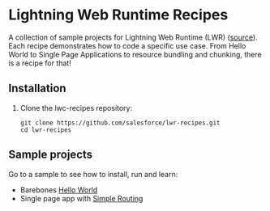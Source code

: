 # Lightning Web Runtime Recipes

A collection of sample projects for Lightning Web Runtime (LWR) ([source](https://github.com/salesforce/lwr)). Each recipe demonstrates how to code a specific use case. From Hello World to Single Page Applications to resource bundling and chunking, there is a recipe for that!

## Installation

1. Clone the lwc-recipes repository:

    ```
    git clone https://github.com/salesforce/lwr-recipes.git
    cd lwr-recipes
    ```

## Sample projects

Go to a sample to see how to install, run and learn:
- Barebones [Hello World](./hello-world)
- Single page app with [Simple Routing](./simple-routing)
